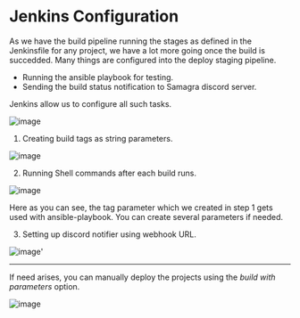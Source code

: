 # Jenkins Configuration

As we have the build pipeline running the stages as defined in the Jenkinsfile for any project, we have a lot more going once the build is succedded. Many things are configured into the deploy staging pipeline. 

- Running the ansible playbook for testing. 
- Sending the build status notification to Samagra discord server.

Jenkins allow us to configure all such tasks.

![image](https://user-images.githubusercontent.com/79367883/222879979-6b7b21b9-438b-40db-b24a-a4c0c7efa151.png)

1. Creating build tags as string parameters.

![image](https://user-images.githubusercontent.com/79367883/222880060-ec3e0d5b-0f6c-450c-a389-f218af683d3d.png)

2. Running Shell commands after each build runs. 

![image](https://user-images.githubusercontent.com/79367883/222880192-79ba4f55-2f6c-4161-99d9-283a5dab9f9b.png)

Here as you can see, the tag parameter which we created in step 1 gets used with ansible-playbook. You can create several parameters if needed.

3. Setting up discord notifier using webhook URL.

![image](https://user-images.githubusercontent.com/79367883/222880245-f4a047de-6e4b-49d6-950a-dc298fb675ec.png)'

---

If need arises, you can manually deploy the projects using the *build with parameters* option.

![image](https://user-images.githubusercontent.com/79367883/222880709-e897de61-2315-4504-a6e1-3fdf389f5efd.png)



